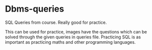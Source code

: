 # Dbms-queries
SQL Queries from course. Really good for practice.

This can be used for practice, images have the questions which can be solved through the given queries in queries file.
Practicing SQL is as important as practicing maths and other programming languages.
